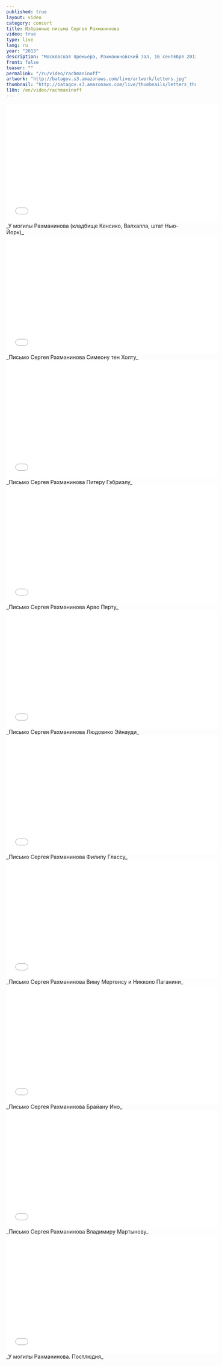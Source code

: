 ```yaml
---
published: true
layout: video
category: concert
title: Избранные письма Сергея Рахманинова
video: true
type: live
lang: ru
year: "2013"
description: "Московская премьера, Рахманиновский зал, 16 сентября 2013"
front: false
teaser: ""
permalink: "/ru/video/rachmaninoff"
artwork: "http://batagov.s3.amazonaws.com/live/artwork/letters.jpg"
thumbnail: "http://batagov.s3.amazonaws.com/live/thumbnails/letters_thumb.jpg"
l10n: /en/video/rachmaninoff
---
```


<iframe id="part-1" width="560" height="315" src="//www.youtube.com/embed/lKmYqfQxAdY" frameborder="0" allowfullscreen></iframe>
_У могилы Рахманинова (кладбище Кенсико, Валхалла, штат Нью-Йорк)_
  
<iframe id="part-2" width="560" height="315" src="//www.youtube.com/embed/_kOQsIF3KDw" frameborder="0" allowfullscreen></iframe>
_Письмо Сергея Рахманинова Симеону тен Холту_  
  
<iframe id="part-3" width="560" height="315" src="//www.youtube.com/embed/-iiLHdASnqA" frameborder="0" allowfullscreen></iframe>
_Письмо Сергея Рахманинова Питеру Гэбриэлу_  
  
<iframe id="part-4" width="560" height="315" src="//www.youtube.com/embed/u6Vh7Lnzugo" frameborder="0" allowfullscreen></iframe>
_Письмо Сергея Рахманинова Арво Пярту_  
  
<iframe id="part-5" width="560" height="315" src="//www.youtube.com/embed/CUN6AsNIDBo" frameborder="0" allowfullscreen></iframe>
_Письмо Сергея Рахманинова Людовико Эйнауди_  
  
<iframe id="part-6" width="560" height="315" src="//www.youtube.com/embed/68hs-n94uT8" frameborder="0" allowfullscreen></iframe>
_Письмо Сергея Рахманинова Филипу Глассу_  
  
<iframe id="part-7" width="560" height="315" src="//www.youtube.com/embed/MUbEUL7RckA" frameborder="0" allowfullscreen></iframe>
_Письмо Сергея Рахманинова Виму Мертенсу и Никколо Паганини_  
  
<iframe id="part-8" width="560" height="315" src="//www.youtube.com/embed/eF8iQ2QamTU" frameborder="0" allowfullscreen></iframe>
_Письмо Сергея Рахманинова Брайану Ино_  
  
<iframe id="part-9" width="560" height="315" src="//www.youtube.com/embed/mWt0Sib7wZg" frameborder="0" allowfullscreen></iframe>
_Письмо Сергея Рахманинова Владимиру Мартынову_  
  
<iframe id="part-10" width="560" height="315" src="//www.youtube.com/embed/cPDARo-YOzE" frameborder="0" allowfullscreen></iframe>
_У могилы Рахманинова. Постлюдия_  